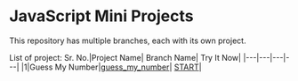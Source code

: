 # JavaScript Mini Projects

This repository has multiple branches, each with its own project.

List of project:
Sr. No.|Project Name| Branch Name| Try It Now|
|---|---|---|---|
|1|Guess My Number|[guess_my_number](https://github.com/naveen-gthb/javascript-mini-projects/tree/guess_my_number)| [START](https://gmn.naveen-kumar.in)|
